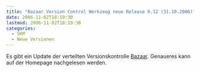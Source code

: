 ```yaml
---
title: "Bazaar Version Control Werkzeug neue Release 0.12 (31.10.2006)"
date: 2006-11-02T18:19:30
lastmod: 2006-11-02T18:19:30
categories:
  - SKM
  - Neue Versionen
---
```

Es gibt ein Update der verteilten Versionskontrolle [Bazaar](http://bazaar-vcs.org "Bazaar"). Genaueres kann auf der Homepage nachgelesen werden.
